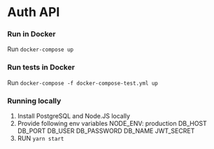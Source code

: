 # Auth API

### Run in Docker

Run `docker-compose up`

### Run tests in Docker

Run `docker-compose -f docker-compose-test.yml up`

### Running locally

1. Install PostgreSQL and Node.JS locally
2. Provide following env variables
   NODE_ENV: production
   DB_HOST
   DB_PORT
   DB_USER
   DB_PASSWORD
   DB_NAME
   JWT_SECRET
3. RUN `yarn start`
